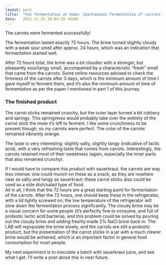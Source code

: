 ```yaml
---
layout: post
title:  "Fun fermentation at home: Spontaneous fermentation of carrots – part 2"
date:   2021-11-25 20:04:29 +0200
---
```

The carrots were fermented successfully!
  
The fermentation lasted exactly 72 hours. The brine turned slightly cloudy with a weak sour smell after approx. 24 hours, which was an indication that fermentation started well.

After 72 hours total, the brine was a bit cloudier with a stronger, but pleasantly sour/tangy smell, accompanied by a characteristic “fresh” smell that came from the carrots.
Some online resources advised to check the firmness of the carrots after 3 days, which is the minimum amount of time I gave myself to ferment them, and it’s also the minimum amount of time of fermentation as per the paper I mentioned in part 1 of this journey.

### The finished product

The carrot sticks remained crunchy, but the outer layer turned a bit rubbery and springy. This springiness would probably take over the entirety of the carrot stick the more it’s left to ferment. I like some crunchiness to be present though, so my carrots were perfect. The color of the carrots remained vibrantly orange.

The taste is very interesting: slightly salty, slightly tangy (indicative of lactic acid), with a very refreshing taste that comes from carrots. Interestingly, the carrots retained most of their sweetness (again, especially the inner parts that also remained crunchy).

If I would have to compare this product with sauerkraut, the carrots are way less intense: one could munch on these as a snack, as they are nowhere near as salty and tangy as sauerkraut; these carrot sticks also could be used as a side dish/salad type of food.  
All in all, I think that the 72 hours are a great starting point for fermentation of the carrots. After the 72 hours, one should keep these in the refrigerator, with a lid tightly screwed on; the low temperature of the refrigerator will slow down the fermentation process significantly. The cloudy brine may be a visual concern for some people (it’s perfectly fine to consume, and full of probiotic lactic acid bacteria), and this problem could be solved by pouring out the cloudy brine and adding freshly made 2% NaCl brine back in. The LAB will repopulate the brine slowly, and the carrots are still a probiotic product, but the presentation of the carrot sticks in a jar with a much clearer brine would be achieved, which is an important factor in general food consumption for most people.

My next experiment is to inoculate a batch with sauerkraut juice, and see what I get. I’ll write a post about this in near future.
